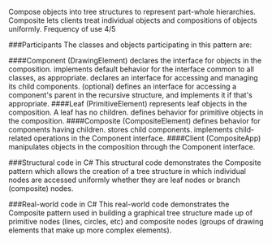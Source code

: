 Compose objects into tree structures to represent part-whole hierarchies. Composite lets clients treat individual objects and compositions of objects uniformly.
Frequency of use 4/5

###Participants
The classes and objects participating in this pattern are:

####Component   (DrawingElement)
declares the interface for objects in the composition.
implements default behavior for the interface common to all classes, as appropriate.
declares an interface for accessing and managing its child components.
(optional) defines an interface for accessing a component's parent in the recursive structure, and implements it if that's appropriate.
####Leaf   (PrimitiveElement)
represents leaf objects in the composition. A leaf has no children.
defines behavior for primitive objects in the composition.
####Composite   (CompositeElement)
defines behavior for components having children.
stores child components.
implements child-related operations in the Component interface.
####Client  (CompositeApp)
manipulates objects in the composition through the Component interface.



###Structural code in C#
This structural code demonstrates the Composite pattern which allows the creation of a tree structure in which individual nodes are accessed uniformly whether they are leaf nodes or branch (composite) nodes.

###Real-world code in C#
This real-world code demonstrates the Composite pattern used in building a graphical tree structure made up of primitive nodes (lines, circles, etc) and composite nodes (groups of drawing elements that make up more complex elements).
